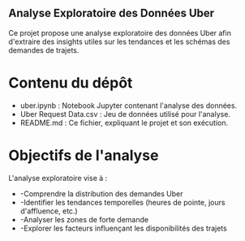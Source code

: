 ## Analyse Exploratoire des Données Uber

Ce projet propose une analyse exploratoire des données Uber afin d'extraire des insights utiles sur les tendances et les schémas des demandes de trajets.

# Contenu du dépôt

* uber.ipynb : Notebook Jupyter contenant l'analyse des données.
* Uber Request Data.csv : Jeu de données utilisé pour l'analyse.
* README.md : Ce fichier, expliquant le projet et son exécution.

# Objectifs de l'analyse

L'analyse exploratoire vise à :

* -Comprendre la distribution des demandes Uber
* -Identifier les tendances temporelles (heures de pointe, jours d'affluence, etc.)
* -Analyser les zones de forte demande
* -Explorer les facteurs influençant les disponibilités des trajets
